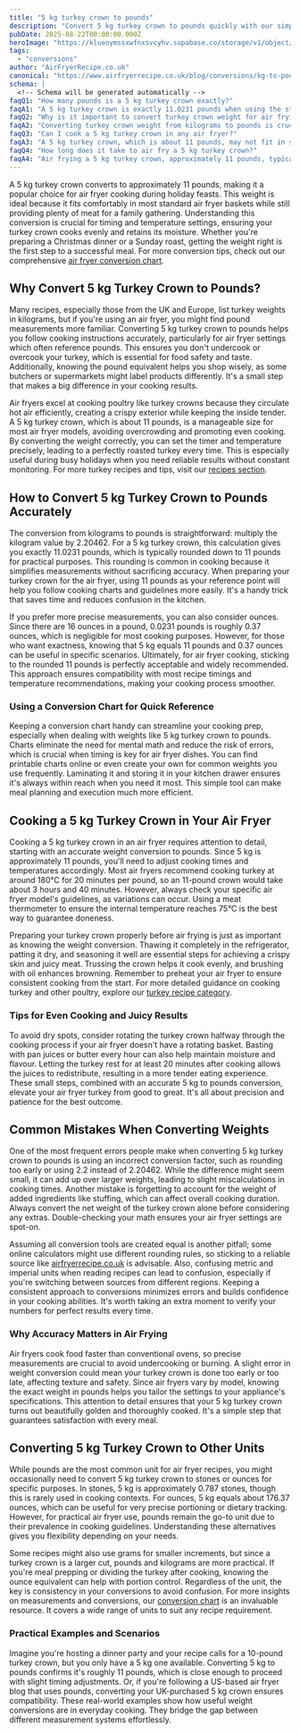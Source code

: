 ```yaml
---
title: "5 kg turkey crown to pounds"
description: "Convert 5 kg turkey crown to pounds quickly with our simple guide. Perfect for air fryer cooking and holiday meal planning with accurate measurements."
pubDate: 2025-08-22T00:00:00.000Z
heroImage: "https://klueoymssxwfnxsvcyhv.supabase.co/storage/v1/object/public/Shmucket/5-kg-turkey-crown-to-pounds.webp"
tags:
  - "conversions"
author: "AirFryerRecipe.co.uk"
canonical: "https://www.airfryerrecipe.co.uk/blog/conversions/kg-to-pounds/5-kg-turkey-crown-to-pounds"
schema: |
  <!-- Schema will be generated automatically -->
faqQ1: "How many pounds is a 5 kg turkey crown exactly?"
faqA1: "A 5 kg turkey crown is exactly 11.0231 pounds when using the standard conversion factor of 1 kilogram equals 2.20462 pounds. For practical cooking purposes, this is typically rounded down to 11 pounds, which is accurate enough for air fryer timing and temperature settings. This rounding simplifies recipes without affecting the outcome, as most cooking guidelines account for small variations in weight."
faqQ2: "Why is it important to convert turkey crown weight for air frying?"
faqA2: "Converting turkey crown weight from kilograms to pounds is crucial for air frying because most air fryer recipes and manufacturer guidelines use pounds to specify cooking times and temperatures. An accurate conversion ensures your turkey cooks evenly, reaches a safe internal temperature, and doesn't dry out or remain undercooked. Since air fryers cook faster than traditional ovens, precise measurements prevent mistakes that could ruin your meal."
faqQ3: "Can I cook a 5 kg turkey crown in any air fryer?"
faqA3: "A 5 kg turkey crown, which is about 11 pounds, may not fit in smaller air fryer models due to basket size constraints. It's essential to check your air fryer's capacity specifications before attempting to cook a turkey crown of this size. Most large or family-sized air fryers can accommodate it, but always ensure there's enough space for air circulation to promote even cooking. Overcrowding can lead to uneven results and longer cooking times."
faqQ4: "How long does it take to air fry a 5 kg turkey crown?"
faqA4: "Air frying a 5 kg turkey crown, approximately 11 pounds, typically takes around 20 minutes per pound at 180°C, totaling about 3 hours and 40 minutes. However, cooking times can vary based on your air fryer model, so it's best to use a meat thermometer to check for an internal temperature of 75°C. Always preheat the air fryer and consider rotating the turkey halfway through for more even browning and cooking."
---
```

<p>A 5 kg turkey crown converts to approximately 11 pounds, making it a popular choice for air fryer cooking during holiday feasts. This weight is ideal because it fits comfortably in most standard air fryer baskets while still providing plenty of meat for a family gathering. Understanding this conversion is crucial for timing and temperature settings, ensuring your turkey crown cooks evenly and retains its moisture. Whether you're preparing a Christmas dinner or a Sunday roast, getting the weight right is the first step to a successful meal. For more conversion tips, check out our comprehensive <a href="https://www.airfryerrecipe.co.uk/air-fryer-conversion-chart">air fryer conversion chart</a>.</p>

<h2>Why Convert 5 kg Turkey Crown to Pounds?</h2>
<p>Many recipes, especially those from the UK and Europe, list turkey weights in kilograms, but if you're using an air fryer, you might find pound measurements more familiar. Converting 5 kg turkey crown to pounds helps you follow cooking instructions accurately, particularly for air fryer settings which often reference pounds. This ensures you don't undercook or overcook your turkey, which is essential for food safety and taste. Additionally, knowing the pound equivalent helps you shop wisely, as some butchers or supermarkets might label products differently. It's a small step that makes a big difference in your cooking results.</p>
<p>Air fryers excel at cooking poultry like turkey crowns because they circulate hot air efficiently, creating a crispy exterior while keeping the inside tender. A 5 kg turkey crown, which is about 11 pounds, is a manageable size for most air fryer models, avoiding overcrowding and promoting even cooking. By converting the weight correctly, you can set the timer and temperature precisely, leading to a perfectly roasted turkey every time. This is especially useful during busy holidays when you need reliable results without constant monitoring. For more turkey recipes and tips, visit our <a href="https://www.airfryerrecipe.co.uk/recipes">recipes section</a>.</p>

<h2>How to Convert 5 kg Turkey Crown to Pounds Accurately</h2>
<p>The conversion from kilograms to pounds is straightforward: multiply the kilogram value by 2.20462. For a 5 kg turkey crown, this calculation gives you exactly 11.0231 pounds, which is typically rounded down to 11 pounds for practical purposes. This rounding is common in cooking because it simplifies measurements without sacrificing accuracy. When preparing your turkey crown for the air fryer, using 11 pounds as your reference point will help you follow cooking charts and guidelines more easily. It's a handy trick that saves time and reduces confusion in the kitchen.</p>
<p>If you prefer more precise measurements, you can also consider ounces. Since there are 16 ounces in a pound, 0.0231 pounds is roughly 0.37 ounces, which is negligible for most cooking purposes. However, for those who want exactness, knowing that 5 kg equals 11 pounds and 0.37 ounces can be useful in specific scenarios. Ultimately, for air fryer cooking, sticking to the rounded 11 pounds is perfectly acceptable and widely recommended. This approach ensures compatibility with most recipe timings and temperature recommendations, making your cooking process smoother.</p>

<h3>Using a Conversion Chart for Quick Reference</h3>
<p>Keeping a conversion chart handy can streamline your cooking prep, especially when dealing with weights like 5 kg turkey crown to pounds. Charts eliminate the need for mental math and reduce the risk of errors, which is crucial when timing is key for air fryer dishes. You can find printable charts online or even create your own for common weights you use frequently. Laminating it and storing it in your kitchen drawer ensures it's always within reach when you need it most. This simple tool can make meal planning and execution much more efficient.</p>

<h2>Cooking a 5 kg Turkey Crown in Your Air Fryer</h2>
<p>Cooking a 5 kg turkey crown in an air fryer requires attention to detail, starting with an accurate weight conversion to pounds. Since 5 kg is approximately 11 pounds, you'll need to adjust cooking times and temperatures accordingly. Most air fryers recommend cooking turkey at around 180°C for 20 minutes per pound, so an 11-pound crown would take about 3 hours and 40 minutes. However, always check your specific air fryer model's guidelines, as variations can occur. Using a meat thermometer to ensure the internal temperature reaches 75°C is the best way to guarantee doneness.</p>
<p>Preparing your turkey crown properly before air frying is just as important as knowing the weight conversion. Thawing it completely in the refrigerator, patting it dry, and seasoning it well are essential steps for achieving a crispy skin and juicy meat. Trussing the crown helps it cook evenly, and brushing with oil enhances browning. Remember to preheat your air fryer to ensure consistent cooking from the start. For more detailed guidance on cooking turkey and other poultry, explore our <a href="https://www.airfryerrecipe.co.uk/recipe-category/turkey">turkey recipe category</a>.</p>

<h3>Tips for Even Cooking and Juicy Results</h3>
<p>To avoid dry spots, consider rotating the turkey crown halfway through the cooking process if your air fryer doesn't have a rotating basket. Basting with pan juices or butter every hour can also help maintain moisture and flavour. Letting the turkey rest for at least 20 minutes after cooking allows the juices to redistribute, resulting in a more tender eating experience. These small steps, combined with an accurate 5 kg to pounds conversion, elevate your air fryer turkey from good to great. It's all about precision and patience for the best outcome.</p>

<h2>Common Mistakes When Converting Weights</h2>
<p>One of the most frequent errors people make when converting 5 kg turkey crown to pounds is using an incorrect conversion factor, such as rounding too early or using 2.2 instead of 2.20462. While the difference might seem small, it can add up over larger weights, leading to slight miscalculations in cooking times. Another mistake is forgetting to account for the weight of added ingredients like stuffing, which can affect overall cooking duration. Always convert the net weight of the turkey crown alone before considering any extras. Double-checking your math ensures your air fryer settings are spot-on.</p>
<p>Assuming all conversion tools are created equal is another pitfall; some online calculators might use different rounding rules, so sticking to a reliable source like <a href="https://www.airfryerrecipe.co.uk/">airfryerrecipe.co.uk</a> is advisable. Also, confusing metric and imperial units when reading recipes can lead to confusion, especially if you're switching between sources from different regions. Keeping a consistent approach to conversions minimizes errors and builds confidence in your cooking abilities. It's worth taking an extra moment to verify your numbers for perfect results every time.</p>

<h3>Why Accuracy Matters in Air Frying</h3>
<p>Air fryers cook food faster than conventional ovens, so precise measurements are crucial to avoid undercooking or burning. A slight error in weight conversion could mean your turkey crown is done too early or too late, affecting texture and safety. Since air fryers vary by model, knowing the exact weight in pounds helps you tailor the settings to your appliance's specifications. This attention to detail ensures that your 5 kg turkey crown turns out beautifully golden and thoroughly cooked. It's a simple step that guarantees satisfaction with every meal.</p>

<h2>Converting 5 kg Turkey Crown to Other Units</h2>
<p>While pounds are the most common unit for air fryer recipes, you might occasionally need to convert 5 kg turkey crown to stones or ounces for specific purposes. In stones, 5 kg is approximately 0.787 stones, though this is rarely used in cooking contexts. For ounces, 5 kg equals about 176.37 ounces, which can be useful for very precise portioning or dietary tracking. However, for practical air fryer use, pounds remain the go-to unit due to their prevalence in cooking guidelines. Understanding these alternatives gives you flexibility depending on your needs.</p>
<p>Some recipes might also use grams for smaller increments, but since a turkey crown is a larger cut, pounds and kilograms are more practical. If you're meal prepping or dividing the turkey after cooking, knowing the ounce equivalent can help with portion control. Regardless of the unit, the key is consistency in your conversions to avoid confusion. For more insights on measurements and conversions, our <a href="https://www.airfryerrecipe.co.uk/air-fryer-conversion-chart">conversion chart</a> is an invaluable resource. It covers a wide range of units to suit any recipe requirement.</p>

<h3>Practical Examples and Scenarios</h3>
<p>Imagine you're hosting a dinner party and your recipe calls for a 10-pound turkey crown, but you only have a 5 kg one available. Converting 5 kg to pounds confirms it's roughly 11 pounds, which is close enough to proceed with slight timing adjustments. Or, if you're following a US-based air fryer blog that uses pounds, converting your UK-purchased 5 kg crown ensures compatibility. These real-world examples show how useful weight conversions are in everyday cooking. They bridge the gap between different measurement systems effortlessly.</p>

